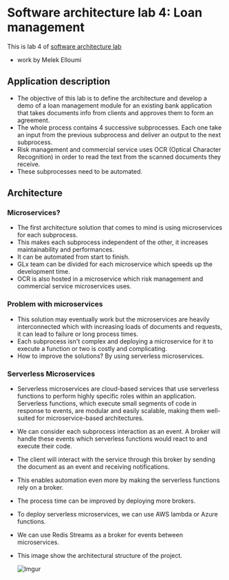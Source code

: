 # Software architecture lab 4: Loan management
This is lab 4 of [software architecture lab](https://insatunisia.github.io/TP-ArchLog/tp4/)
- work by Melek Elloumi

## Application description
- The objective of this lab is to define the architecture and develop a demo of a loan management module for an
existing bank application that takes documents info from clients and approves them to form an agreement.
- The whole process contains 4 successive subprocesses. Each one take an input from the previous subprocess and deliver
an output to the next subprocess.
- Risk management and commercial service uses OCR (Optical Character Recognition) in order to read the text from the
scanned documents they receive.
- These subprocesses need to be automated.

## Architecture

### Microservices?

- The first architecture solution that comes to mind is using microservices for each subprocess.
- This makes each subprocess independent of the other, it increases maintainability and performances.
- It can be automated from start to finish.
- GLx team can be divided for each microservice which speeds up the development time.
- OCR is also hosted in a microservice which risk management and commercial service microservices uses.

### Problem with microservices

- This solution may eventually work but the microservices are heavily interconnected which with increasing loads of
documents and requests, it can lead to failure or long process times.
- Each subprocess isn't complex and deploying a microservice for it to execute a function or two is costly
and complicating.
- How to improve the solutions? By using serverless microservices.

### Serverless Microservices
- Serverless microservices are cloud-based services that use serverless functions to perform highly 
specific roles within an application. Serverless functions, which execute small segments of code 
in response to events, are modular and easily scalable, making them well-suited for microservice-based
architectures.
- We can consider each subprocess interaction as an event. A broker will handle these events which serverless functions 
would react to and execute their code.
- The client will interact with the service through this broker by sending the document as an event and receiving notifications.
- This enables automation even more by making the serverless functions rely on a broker.
- The process time can be improved by deploying more brokers.


- To deploy serverless microservices, we can use AWS lambda or Azure functions.
- We can use Redis Streams as a broker for events between microservices.
- This image show the architectural structure of the project.

    ![Imgur](https://i.imgur.com/Vp8ggr2.png)